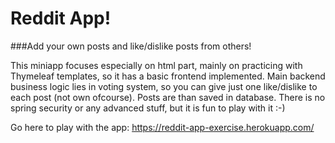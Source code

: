 # Reddit App!

###Add your own posts and like/dislike posts from others! 

This miniapp focuses especially on html part, mainly on practicing with Thymeleaf templates, so it has a basic frontend implemented. Main backend business logic lies in voting system, so you can give just one like/dislike to each post (not own ofcourse). Posts are than saved in database. There is no spring security or any advanced stuff, but it is fun to play with it  :-)

Go here to play with the app: https://reddit-app-exercise.herokuapp.com/